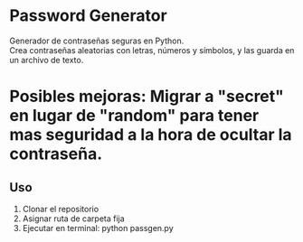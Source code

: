 # Password Generator 

Generador de contraseñas seguras en Python.  
Crea contraseñas aleatorias con letras, números y símbolos, y las guarda en un archivo de texto.

# Posibles mejoras: Migrar a "secret" en lugar de "random" para tener mas seguridad a la hora de ocultar la contraseña.

## Uso
1. Clonar el repositorio
2. Asignar ruta de carpeta fija
3. Ejecutar en terminal:
python passgen.py
